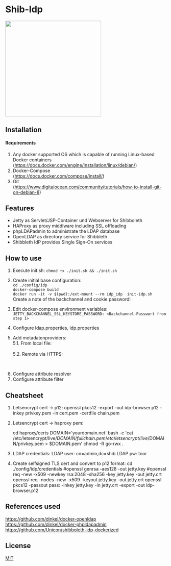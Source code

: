 Shib-Idp
===============
<img src="http://aegisidentity.com/identity-software/wp-content/uploads/shib_square.jpg" width="300"/>


## Installation

#### Requirements

1. Any docker supported OS which is capable of running Linux-based Docker containers 
</br>(https://docs.docker.com/engine/installation/linux/debian/)
2. Docker-Compose
</br>(https://docs.docker.com/compose/install/)
3. Git
</br>(https://www.digitalocean.com/community/tutorials/how-to-install-git-on-debian-8)

## Features
 - Jetty as Servlet/JSP-Container und Webserver for Shibboleth
 - HAProxy as proxy middlware including SSL offloading
 - phpLDAPadmin to administrate the LDAP database
 - OpenLDAP as directory service for Shibbleth
 - Shibbleth IdP provides Single Sign-On services 

## How to use
1. Execute init.sh: ```chmod +x ./init.sh && ./init.sh```

2. Create initial base configuration:
	</br>```cd ./config/idp```
	</br>```docker-compose build```
	</br>```docker run -it -v $(pwd):/ext-mount --rm idp_idp  init-idp.sh```
	</br>Create a note of the backchannel and cookie password!
	
3. Edit docker-compose environment variables:
	</br>```JETTY_BACKCHANNEL_SSL_KEYSTORE_PASSWORD: <Backchannel-Passwort from step 1>```
	
4. Configure ldap.properties, idp.properties

5. Add metadatenproviders:
<br/>5.1. From local file:
<br/><MetadataProvider id="sp-lr.shib"  xsi:type="FilesystemMetadataProvider" metadataFile="%{idp.home}/metadata/sp-metadata.xml"/>
<br/>5.2. Remote via HTTPS:
<br/>	

6. Configure attribute resolver
7. Configure attribute filter

## Cheatsheet
1. Letsencrypt cert -> p12: 
	openssl pkcs12 -export -out idp-browser.p12 -inkey privkey.pem -in cert.pem -certfile chain.pem
	
2. Letsencrypt cert -> haproxy pem: 

	cd haproxy/certs
	DOMAIN='yourdomain.net' bash -c 'cat /etc/letsencrypt/live/$DOMAIN/fullchain.pem /etc/letsencrypt/live/$DOMAIN/privkey.pem > $DOMAIN.pem'
	chmod -R go-rwx .

	
3. LDAP credentials:
	LDAP user: cn=admin,dc=shib
	LDAP pw: toor
	
4. Create selfsigned TLS cert and convert to p12 format:
	cd ./config/idp/credentials
	#openssl genrsa -aes128 -out jetty.key
	#openssl req -new -x509 -newkey rsa:2048 -sha256 -key jetty.key -out jetty.crt
	openssl req  -nodes -new -x509  -keyout jetty.key -out jetty.crt
	openssl pkcs12 -passout pass: -inkey jetty.key -in jetty.crt -export -out idp-browser.p12

## References used
https://github.com/dinkel/docker-openldap
</br>https://github.com/dinkel/docker-phpldapadmin
</br>https://github.com/Unicon/shibboleth-idp-dockerized

## License

[MIT](LICENSE)
